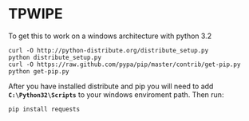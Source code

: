 TPWIPE
======


To get this to work on a windows architecture with python 3.2

    curl -O http://python-distribute.org/distribute_setup.py
    python distribute_setup.py
    curl -O https://raw.github.com/pypa/pip/master/contrib/get-pip.py
    python get-pip.py

After you have installed distribute and pip you will need to add **`C:\Python32\Scripts`** to your windows enviroment path. Then run:

    pip install requests
